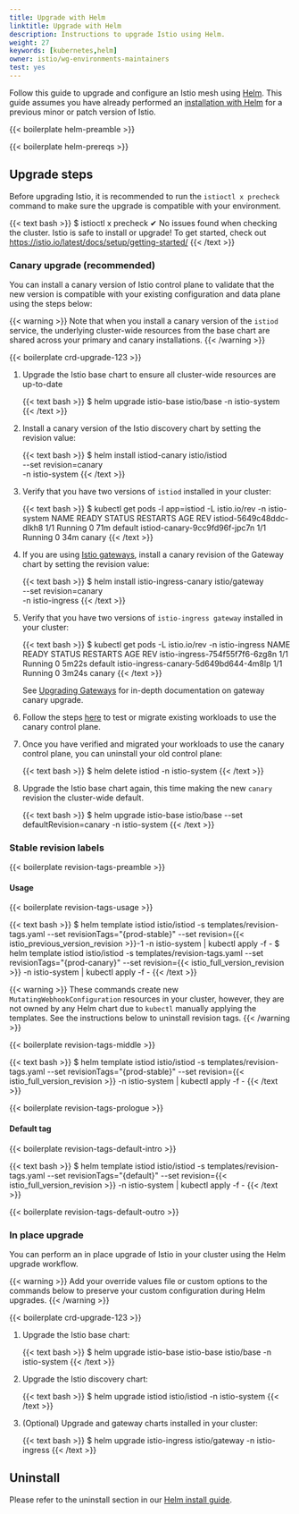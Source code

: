 ```yaml
---
title: Upgrade with Helm
linktitle: Upgrade with Helm
description: Instructions to upgrade Istio using Helm.
weight: 27
keywords: [kubernetes,helm]
owner: istio/wg-environments-maintainers
test: yes
---
```


Follow this guide to upgrade and configure an Istio mesh using
[Helm](https://helm.sh/docs/).  This guide assumes you have already performed an
[installation with Helm](/docs/setup/install/helm) for a previous minor or patch version of Istio.

{{< boilerplate helm-preamble >}}

{{< boilerplate helm-prereqs >}}

## Upgrade steps

Before upgrading Istio, it is recommended to run the `istioctl x precheck` command to make sure the upgrade is compatible with your environment.

{{< text bash >}}
$ istioctl x precheck
✔ No issues found when checking the cluster. Istio is safe to install or upgrade!
  To get started, check out <https://istio.io/latest/docs/setup/getting-started/>
{{< /text >}}

### Canary upgrade (recommended)

You can install a canary version of Istio control plane to validate that the new
version is compatible with your existing configuration and data plane using
the steps below:

{{< warning >}}
Note that when you install a canary version of the `istiod` service, the underlying
cluster-wide resources from the base chart are shared across your
primary and canary installations.
{{< /warning >}}

{{< boilerplate crd-upgrade-123 >}}

1. Upgrade the Istio base chart to ensure all cluster-wide resources are up-to-date

    {{< text bash >}}
    $ helm upgrade istio-base istio/base -n istio-system
    {{< /text >}}

1. Install a canary version of the Istio discovery chart by setting the revision
   value:

    {{< text bash >}}
    $ helm install istiod-canary istio/istiod \
        --set revision=canary \
        -n istio-system
    {{< /text >}}

1. Verify that you have two versions of `istiod` installed in your cluster:

    {{< text bash >}}
    $ kubectl get pods -l app=istiod -L istio.io/rev -n istio-system
      NAME                            READY   STATUS    RESTARTS   AGE   REV
      istiod-5649c48ddc-dlkh8         1/1     Running   0          71m   default
      istiod-canary-9cc9fd96f-jpc7n   1/1     Running   0          34m   canary
    {{< /text >}}

1. If you are using [Istio gateways](/docs/setup/additional-setup/gateway/#deploying-a-gateway), install a canary revision of the Gateway chart by setting the revision value:

    {{< text bash >}}
    $ helm install istio-ingress-canary istio/gateway \
        --set revision=canary \
        -n istio-ingress
    {{< /text >}}

1. Verify that you have two versions of `istio-ingress gateway` installed in your cluster:

    {{< text bash >}}
    $ kubectl get pods -L istio.io/rev -n istio-ingress
      NAME                                    READY   STATUS    RESTARTS   AGE     REV
      istio-ingress-754f55f7f6-6zg8n          1/1     Running   0          5m22s   default
      istio-ingress-canary-5d649bd644-4m8lp   1/1     Running   0          3m24s   canary
    {{< /text >}}

    See [Upgrading Gateways](/docs/setup/additional-setup/gateway/#canary-upgrade-advanced) for in-depth documentation on gateway canary upgrade.

1. Follow the steps [here](/docs/setup/upgrade/canary/#data-plane) to test or migrate
   existing workloads to use the canary control plane.

1. Once you have verified and migrated your workloads to use the canary control
   plane, you can uninstall your old control plane:

    {{< text bash >}}
    $ helm delete istiod -n istio-system
    {{< /text >}}

1. Upgrade the Istio base chart again, this time making the new `canary` revision the cluster-wide default.

    {{< text bash >}}
    $ helm upgrade istio-base istio/base --set defaultRevision=canary -n istio-system
    {{< /text >}}

### Stable revision labels

{{< boilerplate revision-tags-preamble >}}

#### Usage

{{< boilerplate revision-tags-usage >}}

{{< text bash >}}
$ helm template istiod istio/istiod -s templates/revision-tags.yaml --set revisionTags="{prod-stable}" --set revision={{< istio_previous_version_revision >}}-1 -n istio-system | kubectl apply -f -
$ helm template istiod istio/istiod -s templates/revision-tags.yaml --set revisionTags="{prod-canary}" --set revision={{< istio_full_version_revision >}} -n istio-system | kubectl apply -f -
{{< /text >}}

{{< warning >}}
These commands create new `MutatingWebhookConfiguration` resources in your cluster, however, they are not owned by any Helm chart due to `kubectl` manually applying the templates. See the instructions
below to uninstall revision tags.
{{< /warning >}}

{{< boilerplate revision-tags-middle >}}

{{< text bash >}}
$ helm template istiod istio/istiod -s templates/revision-tags.yaml --set revisionTags="{prod-stable}" --set revision={{< istio_full_version_revision >}} -n istio-system | kubectl apply -f -
{{< /text >}}

{{< boilerplate revision-tags-prologue >}}

#### Default tag

{{< boilerplate revision-tags-default-intro >}}

{{< text bash >}}
$ helm template istiod istio/istiod -s templates/revision-tags.yaml --set revisionTags="{default}" --set revision={{< istio_full_version_revision >}} -n istio-system | kubectl apply -f -
{{< /text >}}

{{< boilerplate revision-tags-default-outro >}}

### In place upgrade

You can perform an in place upgrade of Istio in your cluster using the Helm
upgrade workflow.

{{< warning >}}
Add your override values file or custom options to the commands below to
preserve your custom configuration during Helm upgrades.
{{< /warning >}}

{{< boilerplate crd-upgrade-123 >}}

1. Upgrade the Istio base chart:

    {{< text bash >}}
    $ helm upgrade istio-base istio-base istio/base -n istio-system
    {{< /text >}}

1. Upgrade the Istio discovery chart:

    {{< text bash >}}
    $ helm upgrade istiod istio/istiod -n istio-system
    {{< /text >}}

1. (Optional) Upgrade and gateway charts  installed in your cluster:

    {{< text bash >}}
    $ helm upgrade istio-ingress istio/gateway -n istio-ingress
    {{< /text >}}

## Uninstall

Please refer to the uninstall section in our [Helm install guide](/docs/setup/install/helm/#uninstall).
